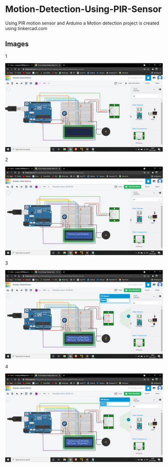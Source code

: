 # Motion-Detection-Using-PIR-Sensor

Using PIR motion sensor and Arduino a Motion detection project is created using tinkercad.com


## Images

1

![Description](https://github.com/anagarjnv889/Motion-Detection-Using-PIR-Sensor/blob/main/Images/2021-05-29%20(5).png)


2

![Description](https://github.com/anagarjnv889/Motion-Detection-Using-PIR-Sensor/blob/main/Images/2021-05-29%20(6).png)


3

![Description](https://github.com/anagarjnv889/Motion-Detection-Using-PIR-Sensor/blob/main/Images/2021-05-29%20(7).png)


4

![Description](https://github.com/anagarjnv889/Motion-Detection-Using-PIR-Sensor/blob/main/Images/2021-05-29%20(8).png)
 

